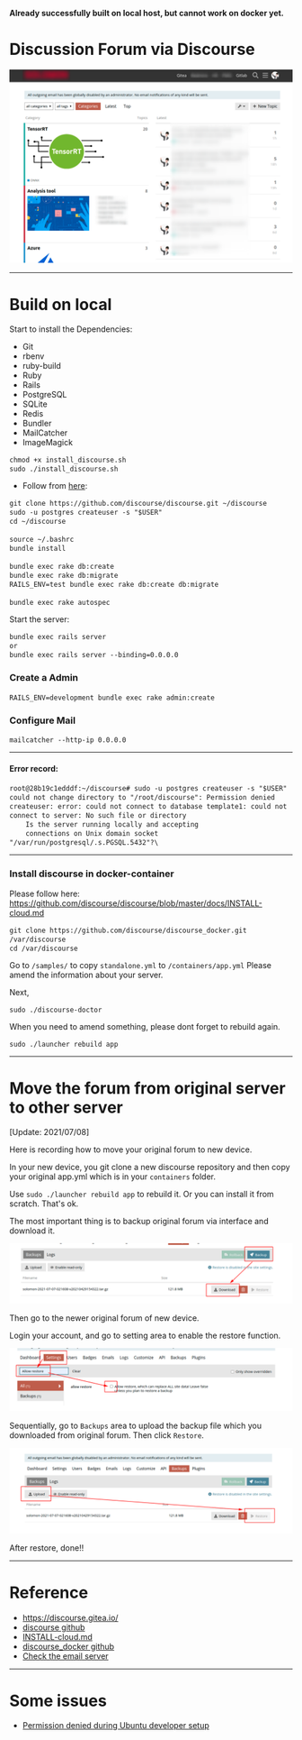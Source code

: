 **Already successfully built on local host, but cannot work on docker yet.**

# Discussion Forum via Discourse
![](./assets/img.png)

---
# Build on local
Start to install the Dependencies:
- Git
- rbenv 
- ruby-build 
- Ruby 
- Rails 
- PostgreSQL 
- SQLite
- Redis 
- Bundler 
- MailCatcher 
- ImageMagick 

```
chmod +x install_discourse.sh
sudo ./install_discourse.sh
```

- Follow from [here](https://meta.discourse.org/t/beginners-guide-to-install-discourse-on-ubuntu-for-development/14727):

```
git clone https://github.com/discourse/discourse.git ~/discourse
sudo -u postgres createuser -s "$USER"
cd ~/discourse

source ~/.bashrc
bundle install

bundle exec rake db:create 
bundle exec rake db:migrate
RAILS_ENV=test bundle exec rake db:create db:migrate

bundle exec rake autospec
```

Start the server:
```
bundle exec rails server
or
bundle exec rails server --binding=0.0.0.0
```

### Create a Admin

```
RAILS_ENV=development bundle exec rake admin:create
```

### Configure Mail

```
mailcatcher --http-ip 0.0.0.0
```

---
#### Error record:

```
root@28b19c1edddf:~/discourse# sudo -u postgres createuser -s "$USER"
could not change directory to "/root/discourse": Permission denied
createuser: error: could not connect to database template1: could not connect to server: No such file or directory
	Is the server running locally and accepting
	connections on Unix domain socket "/var/run/postgresql/.s.PGSQL.5432"?\
```

---
### Install discourse in docker-container

Please follow here: https://github.com/discourse/discourse/blob/master/docs/INSTALL-cloud.md

```
git clone https://github.com/discourse/discourse_docker.git /var/discourse
cd /var/discourse
```

Go to `/samples/` to copy `standalone.yml` to `/containers/app.yml`
Please amend the information about your server.

Next,
```
sudo ./discourse-doctor
```
When you need to amend something, please dont forget to rebuild again.
```
sudo ./launcher rebuild app
```

---
# Move the forum from original server to other server

[Update: 2021/07/08]

Here is recording how to move your original forum to new device.

In your new device, you git clone a new discourse repository and then copy your original app.yml which is in your `containers` folder. 

Use `sudo ./launcher rebuild app` to rebuild it. Or you can install it from scratch. That's ok.

The most important thing is to backup original forum via interface and download it. 

![](./assets/backup.png)

Then go to the newer original forum of new device.

Login your account, and go to setting area to enable the restore function.

![](./assets/enable_restore.png)

Sequentially, go to `Backups` area to upload the backup file which you downloaded from original forum. Then click `Restore`.

![](./assets/restore.png)

After restore, done!!

---
# Reference

- https://discourse.gitea.io/
- [discourse github](https://github.com/discourse/discourse)
- [INSTALL-cloud.md](https://github.com/discourse/discourse/blob/master/docs/INSTALL-cloud.md)
- [discourse_docker github](https://github.com/discourse/discourse_docker)
- [Check the email server](https://www.ndchost.com/wiki/mail/test-smtp-auth-telnet)

---
# Some issues

- [Permission denied during Ubuntu developer setup](https://meta.discourse.org/t/permission-denied-during-ubuntu-developer-setup/121371/3)
